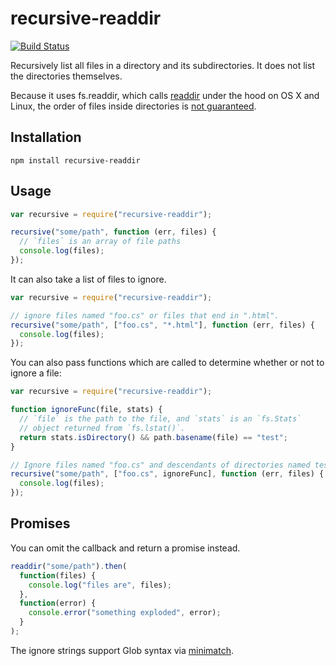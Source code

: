 # recursive-readdir

[![Build Status](https://travis-ci.org/jergason/recursive-readdir.svg?branch=master)](https://travis-ci.org/jergason/recursive-readdir)

Recursively list all files in a directory and its subdirectories. It does not list the directories themselves.

Because it uses fs.readdir, which calls [readdir](http://linux.die.net/man/3/readdir) under the hood
on OS X and Linux, the order of files inside directories
is [not guaranteed](http://stackoverflow.com/questions/8977441/does-readdir-guarantee-an-order).

## Installation

    npm install recursive-readdir

## Usage

```javascript
var recursive = require("recursive-readdir");

recursive("some/path", function (err, files) {
  // `files` is an array of file paths
  console.log(files);
});
```

It can also take a list of files to ignore.

```javascript
var recursive = require("recursive-readdir");

// ignore files named "foo.cs" or files that end in ".html".
recursive("some/path", ["foo.cs", "*.html"], function (err, files) {
  console.log(files);
});
```

You can also pass functions which are called to determine whether or not to
ignore a file:

```javascript
var recursive = require("recursive-readdir");

function ignoreFunc(file, stats) {
  // `file` is the path to the file, and `stats` is an `fs.Stats`
  // object returned from `fs.lstat()`.
  return stats.isDirectory() && path.basename(file) == "test";
}

// Ignore files named "foo.cs" and descendants of directories named test
recursive("some/path", ["foo.cs", ignoreFunc], function (err, files) {
  console.log(files);
});
```

## Promises

You can omit the callback and return a promise instead.

```javascript
readdir("some/path").then(
  function(files) {
    console.log("files are", files);
  },
  function(error) {
    console.error("something exploded", error);
  }
);
```

The ignore strings support Glob syntax via
[minimatch](https://github.com/isaacs/minimatch).
